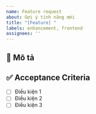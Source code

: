 ```yaml
---
name: Feature request
about: Gợi ý tính năng mới
title: "[Feature] "
labels: enhancement, frontend
assignees: ''
---
```


## 🎯 Mô tả
<!-- Mô tả ngắn gọn về feature -->

## ✅ Acceptance Criteria
- [ ] Điều kiện 1
- [ ] Điều kiện 2
- [ ] Điều kiện 3